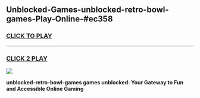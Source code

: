 
## Unblocked-Games-unblocked-retro-bowl-games-Play-Online-#ec358
<h3>
<a href="https://premium.freeplayer.one?title=unblocked-retro-bowl-games&ref=27F">CLICK TO PLAY</a></h3>
<hr>

<h3>
<a href="https://premium.freeplayer.one?title=unblocked-retro-bowl-games&ref=27F">CLICK 2 PLAY</a>
  
</h3>

<a href="https://premium.freeplayer.one?title=unblocked-retro-bowl-games&ref=27F"><img src="https://clearcache.store/games.png"></a>


**unblocked-retro-bowl-games games unblocked: Your Gateway to Fun and Accessible Online Gaming**
